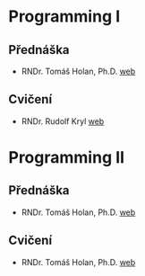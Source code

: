 # Programming I
## Přednáška

- RNDr. Tomáš Holan, Ph.D. [web](https://ksvi.mff.cuni.cz/~holan/)

## Cvičení

- RNDr. Rudolf Kryl [web](https://ksvi.mff.cuni.cz/~kryl/)

# Programming II
## Přednáška

- RNDr. Tomáš Holan, Ph.D. [web](https://ksvi.mff.cuni.cz/~holan/)

## Cvičení

- RNDr. Tomáš Holan, Ph.D. [web](https://ksvi.mff.cuni.cz/~holan/)
